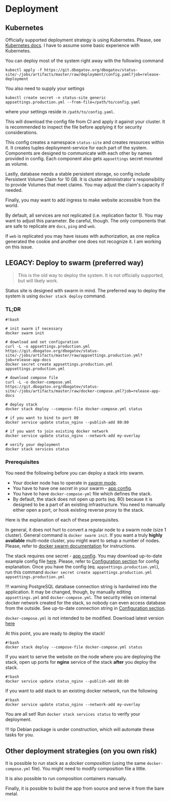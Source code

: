 <!-- cSpell:ignore Kubernetes -->

# Deployment

## Kubernetes

Officially supported deployment strategy is using Kubernetes.
Please, see [Kubernetes docs](https://kubernetes.io/).
I have to assume some basic experience with Kubernetes.

You can deploy most of the system right away with the following command

	kubectl apply -f https://git.dbogatov.org/dbogatov/status-site/-/jobs/artifacts/master/raw/deployment/config.yaml?job=release-deployment

You also need to supply your settings

	kubectl create secret -n status-site generic appsettings.production.yml --from-file=/path/to/config.yaml

where your settings reside in `/path/to/config.yaml`.

This will download the config file from CI and apply it against your cluster.
It is recommended to inspect the file before applying it for security considerations.

This config creates a namespace `status-site` and creates resources within it.
It creates tuples deployment-service for each part of the system.
Components are designed to communicate with each other by names provided in config.
Each component also gets `appsettings` secret mounted as volume.

Lastly, database needs a stable persistent storage, so config include Persistent Volume Claim for 10 GB.
It is cluster administrator's responsibility to provide Volumes that meet claims.
You may adjust the claim's capacity if needed.

Finally, you may want to add ingress to make website accessible from the world.

By default, all services are not replicated (i.e. replication factor 1).
You may want to adjust this parameter.
Be careful, though.
The only components that are safe to replicate are `docs`, `ping` and `web`.

If `web` is replicated you may have issues with authorization, as one replica generated the cookie and another one does not recognize it.
I am working on this issue.

## LEGACY: Deploy to swarm (preferred way)

> This is the old way to deploy the system.
> It is not officially supported, but will likely work.

Status site is designed with swarm in mind.
The preferred way to deploy the system is using `docker stack deploy` command.

### TL;DR
	
	#!bash

	# init swarm if necessary
	docker swarm init
	
	# download and set configuration
	curl -L -o appsettings.production.yml https://git.dbogatov.org/dbogatov/status-site/-/jobs/artifacts/master/raw/appsettings.production.yml?job=release-app-docs
	docker secret create appsettings.production.yml appsettings.production.yml

	# download compose file
	curl -L -o docker-compose.yml https://git.dbogatov.org/dbogatov/status-site/-/jobs/artifacts/master/raw/docker-compose.yml?job=release-app-docs

	# deploy stack
	docker stack deploy --compose-file docker-compose.yml status

	# if you want to bind to port 80
	docker service update status_nginx --publish-add 80:80

	# if you want to join existing docker network
	docker service update status_nginx --network-add my-overlay

	# verify your deployment
	docker stack services status


### Prerequisites

You need the following before you can deploy a stack into swarm.

* Your docker node has to operate in [*swarm* mode](https://docs.docker.com/engine/swarm/).
* You have to have one *secret* in your swarm - [app config](/configuration/).
* You have to have `docker-compose-yml` file which defines the stack.
* By default, the stack does not open up ports (eq. 80) because it is designed to be a part of an existing infrastructure.
You need to manually either open a port, or hook existing reverse proxy to the stack.

Here is the explanation of each of these prerequisites.

In general, it does not hurt to convert a regular node to a swarm node (size 1 cluster).
General command is `docker swarm init`.
If you want a truly **highly available** multi-node cluster, you might want to setup a number of nodes.
Please, refer to [docker swarm documentation](https://docs.docker.com/engine/swarm/) for instructions.

The stack requires one secret - [app config](/configuration/).
You may download up-to-date example config file [here](https://git.dbogatov.org/dbogatov/status-site/-/jobs/artifacts/master/raw/appsettings.production.yml?job=release-app-docs).
Please, refer to [Configuration section](/configuration/) for config explanation.
Once you have the config (eq. `appsettings.production.yml`), run this command `docker secret create appsettings.production.yml appsettings.production.yml`

!!! warning
    PostgreSQL database connection string is hardwired into the application.
	It may be changed, though, by manually editing `appsettings.yml` and `docker-compose.yml`.
	The security relies on internal docker network created for the stack, so nobody can even access database from the outside.
	See up-to-date connection string in [Configuration section](/configuration/).

`docker-compose.yml` is not intended to be modified.
Download latest version [here](https://git.dbogatov.org/dbogatov/status-site/-/jobs/artifacts/master/raw/docker-compose.yml?job=release-app-docs)

At this point, you are ready to deploy the stack!

	#!bash
	docker stack deploy --compose-file docker-compose.yml status

If you want to serve the website on the node where you are deploying the stack, open up ports for **nginx** service of the stack **after** you deploy the stack.

	#!bash
	docker service update status_nginx --publish-add 80:80

If you want to add stack to an existing docker network, run the following

	#!bash
	docker service update status_nginx --network-add my-overlay

You are all set!
Run `docker stack services status` to verify your deployment.

!!! tip
	Debian package is under construction, which will automate these tasks for you.

## Other deployment strategies (on you own risk)

It is possible to run stack as a *docker composition* (using the same `docker-compose.yml` file).
You might need to modify composition file a little.

It is also possible to run composition containers manually.

Finally, it is possible to build the app from source and serve it from the bare metal.
